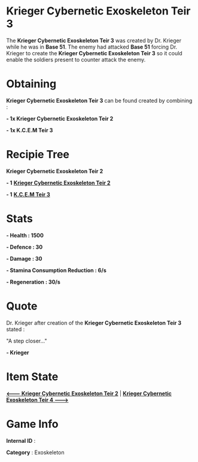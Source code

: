 # Krieger Cybernetic Exoskeleton Teir 3

The **Krieger Cybernetic Exoskeleton Teir 3** was created by Dr. Krieger while he was in **Base 51**. The enemy had attacked **Base 51** forcing Dr. Krieger to create the **Krieger Cybernetic Exoskeleton Teir 3** so it could enable the soldiers present to counter attack the enemy. 

# Obtaining

**Krieger Cybernetic Exoskeleton Teir 3** can be found created by combining :

**- 1x Krieger Cybernetic Exoskeleton Teir 2**

**- 1x K.C.E.M Teir 3**

# Recipie Tree

**Krieger Cybernetic Exoskeleton Teir 2**

**- 1** [**Krieger Cybernetic Exoskeleton Teir 2**](https://github.com/AlphaMC0/Lone-Martian/blob/main/Armor/Krieger%20Cybernetic%20Exoskeleton%20Teir%202.md)

**- 1** [**K.C.E.M Teir 3**](https://github.com/AlphaMC0/Lone-Martian/blob/main/Upgrade%20Modules/Kreger%20Cybernetic%20Exoskeleton%20Module%20Teir%203%20(K.C.E.M%20Teir%203).md)

# Stats

**- Health : 1500**

**- Defence : 30**

**- Damage : 30**

**- Stamina Consumption Reduction : 6/s**

**- Regeneration : 30/s**

# Quote

Dr. Krieger after creation of the **Krieger Cybernetic Exoskeleton Teir 3** stated :

"A step closer..."

**- Krieger**

# Item State

[**<--- Krieger Cybernetic Exoskeleton Teir 2**](https://github.com/AlphaMC0/Lone-Martian/blob/main/Armor/Krieger%20Cybernetic%20Exoskeleton%20Teir%202.md) | [**Krieger Cybernetic Exoskeleton Teir 4 --->**](https://github.com/AlphaMC0/Lone-Martian/blob/main/Armor/Krieger%20Cybernetic%20Exoskeleton%20Teir%204.md)

# Game Info

**Internal ID** : 

**Category** : Exoskeleton

